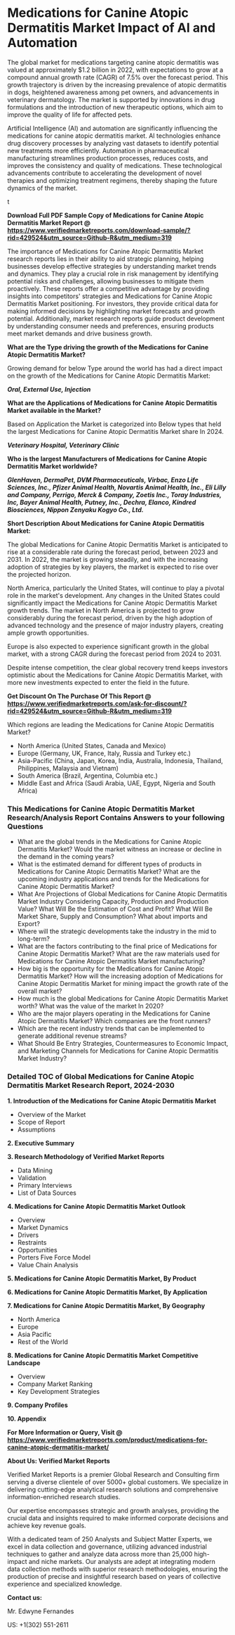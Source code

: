 <meta name="title" content="Global Medications for Canine Atopic Dermatitis Market Impact of AI and Automation"><meta name="description" content="The global market for medications targeting canine atopic dermatitis was valued at approximately $1.2 billion in 2022, with expectations to grow at a compound annual g"><meta name="title" content="Medications for Canine Atopic Dermatitis Market Size, Share, Scope, Trends, Growth, Opportunities, Analysis, Forecast"><h1>Medications for Canine Atopic Dermatitis Market Impact of AI and Automation</h1><p>The global market for medications targeting canine atopic dermatitis was valued at approximately $1.2 billion in 2022, with expectations to grow at a compound annual growth rate (CAGR) of 7.5% over the forecast period. This growth trajectory is driven by the increasing prevalence of atopic dermatitis in dogs, heightened awareness among pet owners, and advancements in veterinary dermatology. The market is supported by innovations in drug formulations and the introduction of new therapeutic options, which aim to improve the quality of life for affected pets.</p><p>Artificial Intelligence (AI) and automation are significantly influencing the medications for canine atopic dermatitis market. AI technologies enhance drug discovery processes by analyzing vast datasets to identify potential new treatments more efficiently. Automation in pharmaceutical manufacturing streamlines production processes, reduces costs, and improves the consistency and quality of medications. These technological advancements contribute to accelerating the development of novel therapies and optimizing treatment regimens, thereby shaping the future dynamics of the market.</p>t</p><p id="" class=""><strong>Download Full PDF Sample Copy of Medications for Canine Atopic Dermatitis Market Report @ <a href="https://www.verifiedmarketreports.com/download-sample/?rid=429524&utm_source=Github-R&utm_medium=319" target="_blank">https://www.verifiedmarketreports.com/download-sample/?rid=429524&utm_source=Github-R&utm_medium=319</a></strong></p><p>The importance of&nbsp;Medications for Canine Atopic Dermatitis Market research reports lies in their ability to aid strategic planning, helping businesses develop effective strategies by understanding market trends and dynamics. They play a crucial role in risk management by identifying potential risks and challenges, allowing businesses to mitigate them proactively. These reports offer a competitive advantage by providing insights into competitors' strategies and Medications for Canine Atopic Dermatitis Market positioning. For investors, they provide critical data for making informed decisions by highlighting market forecasts and growth potential. Additionally, market research reports guide product development by understanding consumer needs and preferences, ensuring products meet market demands and drive business growth.</p><p><strong>What are the&nbsp;Type driving the growth of the Medications for Canine Atopic Dermatitis Market?</strong></p><p id="" class="">Growing demand for below Type around the world has had a direct impact on the growth of the Medications for Canine Atopic Dermatitis Market:</p><em><strong>Oral, External Use, Injection</strong></em></p><strong>What are the&nbsp;Applications&nbsp;of Medications for Canine Atopic Dermatitis Market available in the Market?</strong></p><p id="" class="">Based on Application the Market is categorized into Below types that held the largest Medications for Canine Atopic Dermatitis Market share In 2024.</p><em><strong>Veterinary Hospital, Veterinary Clinic</strong></em></p><strong>Who is the largest Manufacturers of Medications for Canine Atopic Dermatitis Market worldwide?</strong></p><p><em><strong>GlenHaven, DermaPet, DVM Pharmaceuticals, Virbac, Enzo Life Sciences, Inc., Pfizer Animal Health, Novartis Animal Health, Inc., Eli Lilly and Company, Perrigo, Merck & Company, Zoetis Inc., Toray Industries, Inc, Bayer Animal Health, Putney, Inc., Dechra, Elanco, Kindred Biosciences, Nippon Zenyaku Kogyo Co., Ltd.</strong></em></p><p id="" class=""><strong>Short Description About Medications for Canine Atopic Dermatitis Market:</strong></p><p>The global Medications for Canine Atopic Dermatitis Market is anticipated to rise at a considerable rate during the forecast period, between 2023 and 2031. In 2022, the market is growing steadily, and with the increasing adoption of strategies by key players, the market is expected to rise over the projected horizon.</p><p>North America, particularly the United States, will continue to play a pivotal role in the market's development. Any changes in the United States could significantly impact the Medications for Canine Atopic Dermatitis Market growth trends. The market in North America is projected to grow considerably during the forecast period, driven by the high adoption of advanced technology and the presence of major industry players, creating ample growth opportunities.</p><p>Europe is also expected to experience significant growth in the global market, with a strong CAGR during the forecast period from 2024 to 2031.</p><p>Despite intense competition, the clear global recovery trend keeps investors optimistic about the Medications for Canine Atopic Dermatitis Market, with more new investments expected to enter the field in the future.</p><p id="" class=""><strong>Get Discount On The Purchase Of This Report @ <a href="https://www.verifiedmarketreports.com/ask-for-discount/?rid=429524&utm_source=Github-R&utm_medium=319" target="_blank">https://www.verifiedmarketreports.com/ask-for-discount/?rid=429524&utm_source=Github-R&utm_medium=319</a></strong></p>Which regions are leading the Medications for Canine Atopic Dermatitis Market?</p><ul><li>North America (United States, Canada and Mexico)</li><li>Europe (Germany, UK, France, Italy, Russia and Turkey etc.)</li><li>Asia-Pacific (China, Japan, Korea, India, Australia, Indonesia, Thailand, Philippines, Malaysia and Vietnam)</li><li>South America (Brazil, Argentina, Columbia etc.)</li><li>Middle East and Africa (Saudi Arabia, UAE, Egypt, Nigeria and South Africa)</li></ul><h3 id="" class="">This Medications for Canine Atopic Dermatitis Market Research/Analysis Report Contains Answers to your following Questions</h3><ul><li>What are the global trends in the Medications for Canine Atopic Dermatitis Market? Would the market witness an increase or decline in the demand in the coming years?</li><li>What is the estimated demand for different types of products in Medications for Canine Atopic Dermatitis Market? What are the upcoming industry applications and trends for the Medications for Canine Atopic Dermatitis Market?</li><li>What Are Projections of Global Medications for Canine Atopic Dermatitis Market Industry Considering Capacity, Production and Production Value? What Will Be the Estimation of Cost and Profit? What Will Be Market Share, Supply and Consumption? What about imports and Export?</li><li>Where will the strategic developments take the industry in the mid to long-term?</li><li>What are the factors contributing to the final price of Medications for Canine Atopic Dermatitis Market? What are the raw materials used for Medications for Canine Atopic Dermatitis Market manufacturing?</li><li>How big is the opportunity for the Medications for Canine Atopic Dermatitis Market? How will the increasing adoption of Medications for Canine Atopic Dermatitis Market for mining impact the growth rate of the overall market?</li><li>How much is the global Medications for Canine Atopic Dermatitis Market worth? What was the value of the market In 2020?</li><li>Who are the major players operating in the Medications for Canine Atopic Dermatitis Market? Which companies are the front runners?</li><li>Which are the recent industry trends that can be implemented to generate additional revenue streams?</li><li>What Should Be Entry Strategies, Countermeasures to Economic Impact, and Marketing Channels for Medications for Canine Atopic Dermatitis Market Industry?</li></ul><h3 id="" class="">Detailed TOC of Global Medications for Canine Atopic Dermatitis Market Research Report, 2024-2030</h3><p id="" class=""><strong>1. Introduction of the Medications for Canine Atopic Dermatitis Market</strong></p><ul><li>Overview of the Market</li><li>Scope of Report</li><li>Assumptions</li></ul><p id="" class=""><strong>2. Executive Summary</strong></p><p id="" class=""><strong>3. Research Methodology of Verified Market Reports</strong></p><ul><li>Data Mining</li><li>Validation</li><li>Primary Interviews</li><li>List of Data Sources</li></ul><p id="" class=""><strong>4. Medications for Canine Atopic Dermatitis Market Outlook</strong></p><ul><li>Overview</li><li>Market Dynamics</li><li>Drivers</li><li>Restraints</li><li>Opportunities</li><li>Porters Five Force Model</li><li>Value Chain Analysis</li></ul><p id="" class=""><strong>5. Medications for Canine Atopic Dermatitis Market, By Product</strong></p><p id="" class=""><strong>6. Medications for Canine Atopic Dermatitis Market, By Application</strong></p><p id="" class=""><strong>7. Medications for Canine Atopic Dermatitis Market, By Geography</strong></p><ul><li>North America</li><li>Europe</li><li>Asia Pacific</li><li>Rest of the World</li></ul><p id="" class=""><strong>8. Medications for Canine Atopic Dermatitis Market Competitive Landscape</strong></p><ul><li>Overview</li><li>Company Market Ranking</li><li>Key Development Strategies</li></ul><p id="" class=""><strong>9. Company Profiles</strong></p><p id="" class=""><strong>10. Appendix</strong></p><p id="" class=""><strong>For More Information or Query, Visit @ <a href="https://www.verifiedmarketreports.com/product/medications-for-canine-atopic-dermatitis-market/" target="_blank">https://www.verifiedmarketreports.com/product/medications-for-canine-atopic-dermatitis-market/</a></strong></p><p id="" class=""><strong>About Us: Verified Market Reports</strong></p><p id="" class="">Verified Market Reports is a premier Global Research and Consulting firm serving a diverse clientele of over 5000+ global customers. We specialize in delivering cutting-edge analytical research solutions and comprehensive information-enriched research studies.</p><p id="" class="">Our expertise encompasses strategic and growth analyses, providing the crucial data and insights required to make informed corporate decisions and achieve key revenue goals.</p><p id="" class="">With a dedicated team of 250 Analysts and Subject Matter Experts, we excel in data collection and governance, utilizing advanced industrial techniques to gather and analyze data across more than 25,000 high-impact and niche markets. Our analysts are adept at integrating modern data collection methods with superior research methodologies, ensuring the production of precise and insightful research based on years of collective experience and specialized knowledge.</p><p id="" class=""><strong>Contact us:</strong></p><p id="" class="">Mr. Edwyne Fernandes</p><p id="" class="">US: +1(302) 551-2611</p>